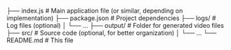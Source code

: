 ├── index.js            # Main application file (or similar, depending on implementation)
├── package.json       # Project dependencies
├── logs/              # Log files (optional)
│   └── ...
├── output/            # Folder for generated video files
├── src/               # Source code (optional, for better organization)
│   └── ...
└── README.md          # This file